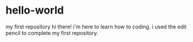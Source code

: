 # hello-world
my first repository
hi there! i'm here to learn how to coding.
i used the edit pencil to complete my first repository.
